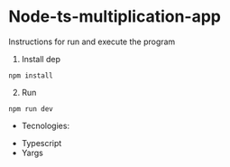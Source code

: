 # Node-ts-multiplication-app

Instructions for run and execute the program

1. Install dep

```
npm install 
```

2. Run
```
npm run dev
```

- Tecnologies:
* Typescript
* Yargs

